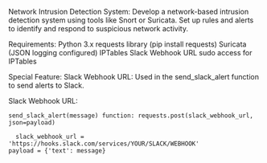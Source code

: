 Network Intrusion Detection System: Develop a network-based intrusion detection system using tools like Snort or Suricata. Set up rules and alerts to identify and respond to suspicious network activity.

Requirements:
Python 3.x
requests library (pip install requests)
Suricata (JSON logging configured)
IPTables
Slack Webhook URL
sudo access for IPTables


Special Feature:  Slack Webhook URL: Used in the send_slack_alert function to send alerts to Slack.

Slack Webhook URL:

    send_slack_alert(message) function: requests.post(slack_webhook_url, json=payload)

      slack_webhook_url = 'https://hooks.slack.com/services/YOUR/SLACK/WEBHOOK'
    payload = {'text': message}
